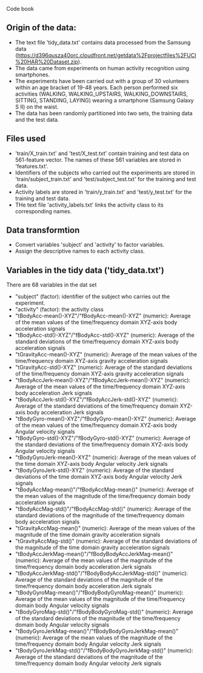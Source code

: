 Code book

## Origin of the data:
- The text file 'tidy_data.txt' contains data processed from the Samsung data (https://d396qusza40orc.cloudfront.net/getdata%2Fprojectfiles%2FUCI%20HAR%20Dataset.zip). 
- The data came from experiments on human activity recognition using smartphones.
- The experiments have been carried out with a group of 30 volunteers within an age bracket of 19-48 years. Each person performed six activities (WALKING, WALKING_UPSTAIRS, WALKING_DOWNSTAIRS, SITTING, STANDING, LAYING) wearing a smartphone (Samsung Galaxy S II) on the waist.
- The data has been randomly partitioned into two sets, the training data and the test data. 

## Files used 
 - 'train/X_train.txt' and 'test/X_test.txt' contain training and test data on 561-feature vector. The names of these 561 variables are stored in 'features.txt'.
 - Identifiers of the subjects who carried out the experiments are stored in 'train/subject_train.txt' and 'test/subject_test.txt' for the training and test data.
 - Activity labels are stored in 'train/y_train.txt' and 'test/y_test.txt' for the training and test data.
 - THe text file 'activity_labels.txt' links the activity class to its corresponding names.
 
## Data transformtion
- Convert variables 'subject' and 'activity' to factor variables.
- Assign the descriptive names to each activity class.
 
## Variables in the tidy data ('tidy_data.txt')
There are 68 variables in the dat set
- "subject" (factor): identifier of the subject who carries out the experiment.
- "activity" (factor): the activity class            
- "tBodyAcc-mean()-XYZ"/"fBodyAcc-mean()-XYZ" (numeric): Average of the mean values of the time/frequency domain XYZ-axis body acceleration signals                 
- "tBodyAcc-std()-XYZ"/"fBodyAcc-std()-XYZ" (numeric): Average of the standard deviations of the time/frequency domain XYZ-axis body acceleration signals                
- "tGravityAcc-mean()-XYZ" (numeric):  Average of the mean values of the time/frequency domain XYZ-axis gravity acceleration signals   
- "tGravityAcc-std()-XYZ" (numeric): Average of the standard deviations of the time/frequency domain XYZ-axis gravity acceleration signals           
- "tBodyAccJerk-mean()-XYZ"/"fBodyAccJerk-mean()-XYZ" (numeric): Average of the mean values of the time/frequency domain XYZ-axis body acceleration Jerk signals           
- "tBodyAccJerk-std()-XYZ"/"fBodyAccJerk-std()-XYZ" (numeric): Average of the standard deviations of the time/frequency domain XYZ-axis body acceleration Jerk signals       
- "tBodyGyro-mean()-XYZ"/"fBodyGyro-mean()-XYZ" (numeric): Average of the mean values of the time/frequency domain XYZ-axis body Angular velocity signals               
- "tBodyGyro-std()-XYZ"/"fBodyGyro-std()-XYZ" (numeric): Average of the standard deviations of the time/frequency domain XYZ-axis body Angular velocity signals                
- "tBodyGyroJerk-mean()-XYZ" (numeric): Average of the mean values of the time domain XYZ-axis body Angular velocity Jerk signals       
- "tBodyGyroJerk-std()-XYZ" (numeric): Average of the standard deviations of the time domain XYZ-axis body Angular velocity Jerk signals 
- "tBodyAccMag-mean()"/"fBodyAccMag-mean()" (numeric): Average of the mean values of the magnitude of the time/frequency domain body acceleration signals        
- "tBodyAccMag-std()"/"fBodyAccMag-std()" (numeric): Average of the standard deviations of the magnitude of the time/frequency domain body acceleration signals        
- "tGravityAccMag-mean()" (numeric): Average of the mean values of the magnitude of the time domain gravity acceleration signals     
- "tGravityAccMag-std()" (numeric): Average of the standard deviations of the magnitude of the time domain gravity acceleration signals 
- "tBodyAccJerkMag-mean()"/"fBodyBodyAccJerkMag-mean()" (numeric): Average of the mean values of the magnitude of the time/frequency domain body acceleration Jerk signals
- "tBodyAccJerkMag-std()"/"fBodyBodyAccJerkMag-std()" (numeric): Average of the standard deviations of the magnitude of the time/frequency domain body acceleration Jerk signals   
- "tBodyGyroMag-mean()"/"fBodyBodyGyroMag-mean()" (numeric): Average of the mean values of the magnitude of the time/frequency domain body Angular velocity signals       
- "tBodyGyroMag-std()"/"fBodyBodyGyroMag-std()" (numeric): Average of the standard deviations of the magnitude of the time/frequency domain body Angular velocity signals        
- "tBodyGyroJerkMag-mean()"/"fBodyBodyGyroJerkMag-mean()" (numeric): Average of the mean values of the magnitude of the time/frequency domain body Angular velocity Jerk signals    
- "tBodyGyroJerkMag-std()"/"fBodyBodyGyroJerkMag-std()" (numeric): Average of the standard deviations of the magnitude of the time/frequency domain body Angular velocity Jerk signals    
       
